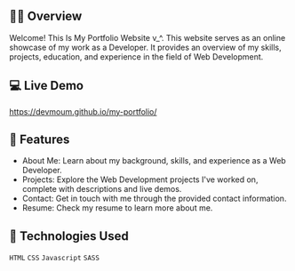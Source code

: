 ## 🐱‍👤 Overview
Welcome! This Is My  Portfolio Website v_^. This website serves as an online showcase of my work as a Developer. It provides an overview of my skills, projects, education, and experience in the field of Web Development.

## 💻 Live Demo
https://devmoum.github.io/my-portfolio/

## 👔 Features
- About Me: Learn about my background, skills, and experience as a Web Developer.
- Projects: Explore the Web Development projects I've worked on, complete with descriptions and live demos.
- Contact: Get in touch with me through the provided contact information.
- Resume: Check my resume to learn more about me.

## 🧪 Technologies Used
`HTML`
`CSS`
`Javascript`
`SASS`
